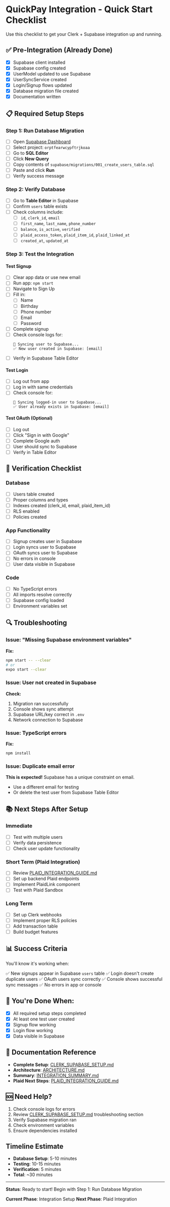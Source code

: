 # QuickPay Integration - Quick Start Checklist

Use this checklist to get your Clerk + Supabase integration up and running.

## ✅ Pre-Integration (Already Done)

- [x] Supabase client installed
- [x] Supabase config created
- [x] UserModel updated to use Supabase
- [x] UserSyncService created
- [x] Login/Signup flows updated
- [x] Database migration file created
- [x] Documentation written

## 📋 Required Setup Steps

### Step 1: Run Database Migration

- [ ] Open [Supabase Dashboard](https://supabase.com/dashboard)
- [ ] Select project: `orptfearwcypftrjkoaa`
- [ ] Go to **SQL Editor**
- [ ] Click **New Query**
- [ ] Copy contents of `supabase/migrations/001_create_users_table.sql`
- [ ] Paste and click **Run**
- [ ] Verify success message

### Step 2: Verify Database

- [ ] Go to **Table Editor** in Supabase
- [ ] Confirm `users` table exists
- [ ] Check columns include:
  - [ ] `id`, `clerk_id`, `email`
  - [ ] `first_name`, `last_name`, `phone_number`
  - [ ] `balance`, `is_active`, `verified`
  - [ ] `plaid_access_token`, `plaid_item_id`, `plaid_linked_at`
  - [ ] `created_at`, `updated_at`

### Step 3: Test the Integration

#### Test Signup
- [ ] Clear app data or use new email
- [ ] Run app: `npm start`
- [ ] Navigate to Sign Up
- [ ] Fill in:
  - [ ] Name
  - [ ] Birthday
  - [ ] Phone number
  - [ ] Email
  - [ ] Password
- [ ] Complete signup
- [ ] Check console logs for:
  ```
  🔄 Syncing user to Supabase...
  ✅ New user created in Supabase: [email]
  ```
- [ ] Verify in Supabase Table Editor

#### Test Login
- [ ] Log out from app
- [ ] Log in with same credentials
- [ ] Check console for:
  ```
  🔄 Syncing logged-in user to Supabase...
  ✅ User already exists in Supabase: [email]
  ```

#### Test OAuth (Optional)
- [ ] Log out
- [ ] Click "Sign in with Google"
- [ ] Complete Google auth
- [ ] User should sync to Supabase
- [ ] Verify in Table Editor

## 🎯 Verification Checklist

### Database
- [ ] Users table created
- [ ] Proper columns and types
- [ ] Indexes created (clerk_id, email, plaid_item_id)
- [ ] RLS enabled
- [ ] Policies created

### App Functionality
- [ ] Signup creates user in Supabase
- [ ] Login syncs user to Supabase
- [ ] OAuth syncs user to Supabase
- [ ] No errors in console
- [ ] User data visible in Supabase

### Code
- [ ] No TypeScript errors
- [ ] All imports resolve correctly
- [ ] Supabase config loaded
- [ ] Environment variables set

## 🔍 Troubleshooting

### Issue: "Missing Supabase environment variables"
**Fix:**
```bash
npm start -- --clear
# or
expo start --clear
```

### Issue: User not created in Supabase
**Check:**
1. Migration ran successfully
2. Console shows sync attempt
3. Supabase URL/key correct in `.env`
4. Network connection to Supabase

### Issue: TypeScript errors
**Fix:**
```bash
npm install
```

### Issue: Duplicate email error
**This is expected!** Supabase has a unique constraint on email.
- Use a different email for testing
- Or delete the test user from Supabase Table Editor

## 📚 Next Steps After Setup

### Immediate
- [ ] Test with multiple users
- [ ] Verify data persistence
- [ ] Check user update functionality

### Short Term (Plaid Integration)
- [ ] Review [PLAID_INTEGRATION_GUIDE.md](PLAID_INTEGRATION_GUIDE.md)
- [ ] Set up backend Plaid endpoints
- [ ] Implement PlaidLink component
- [ ] Test with Plaid Sandbox

### Long Term
- [ ] Set up Clerk webhooks
- [ ] Implement proper RLS policies
- [ ] Add transaction table
- [ ] Build budget features

## 📊 Success Criteria

You'll know it's working when:

✅ New signups appear in Supabase `users` table
✅ Login doesn't create duplicate users
✅ OAuth users sync correctly
✅ Console shows successful sync messages
✅ No errors in app or console

## 🎉 You're Done When:

- [x] All required setup steps completed
- [x] At least one test user created
- [x] Signup flow working
- [x] Login flow working
- [x] Data visible in Supabase

## 📖 Documentation Reference

- **Complete Setup**: [CLERK_SUPABASE_SETUP.md](CLERK_SUPABASE_SETUP.md)
- **Architecture**: [ARCHITECTURE.md](ARCHITECTURE.md)
- **Summary**: [INTEGRATION_SUMMARY.md](INTEGRATION_SUMMARY.md)
- **Plaid Next Steps**: [PLAID_INTEGRATION_GUIDE.md](PLAID_INTEGRATION_GUIDE.md)

## 🆘 Need Help?

1. Check console logs for errors
2. Review [CLERK_SUPABASE_SETUP.md](CLERK_SUPABASE_SETUP.md) troubleshooting section
3. Verify Supabase migration ran
4. Check environment variables
5. Ensure dependencies installed

## Timeline Estimate

- **Database Setup**: 5-10 minutes
- **Testing**: 10-15 minutes
- **Verification**: 5 minutes
- **Total**: ~30 minutes

---

**Status**: Ready to start! Begin with Step 1: Run Database Migration

**Current Phase**: Integration Setup
**Next Phase**: Plaid Integration
